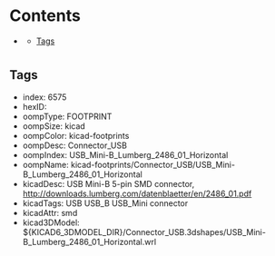 



Contents
========

* [](#)
	* [Tags](#tags)

# 

## Tags

- index: 6575
- hexID: 
- oompType: FOOTPRINT
- oompSize: kicad
- oompColor: kicad-footprints
- oompDesc: Connector_USB
- oompIndex: USB_Mini-B_Lumberg_2486_01_Horizontal
- oompName: kicad-footprints/Connector_USB/USB_Mini-B_Lumberg_2486_01_Horizontal
- kicadDesc: USB Mini-B 5-pin SMD connector, http://downloads.lumberg.com/datenblaetter/en/2486_01.pdf
- kicadTags: USB USB_B USB_Mini connector
- kicadAttr: smd
- kicad3DModel: ${KICAD6_3DMODEL_DIR}/Connector_USB.3dshapes/USB_Mini-B_Lumberg_2486_01_Horizontal.wrl

